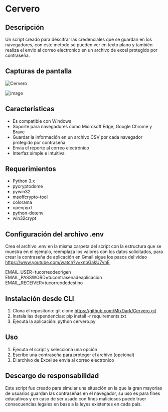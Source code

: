 # Cervero

## Descripción
Un script creado para descifrar las credenciales que se guardan en los navegadores, con este metodo se pueden ver en texto plano y también realiza el envio al correo electronico en un archivo de excel protegido por contraseña.

## Capturas de pantalla
![Cervero](https://github.com/user-attachments/assets/27e12b76-d5de-45db-b6c3-ab72e405505e)

![image](https://github.com/user-attachments/assets/63d03dcf-3571-4218-a7b8-0fad86f89057)


## Características
- Es compatible con Windows
- Soporte para navegadores como Microsoft Edge, Google Chrome y Brave
- Guardar la información en un archivo CSV por cada navegador protegido por contraseña
- Envia el reporte al correo electrónico
- Interfaz simple e intuitiva


## Requerimientos
- Python 3.x 
- pycryptodome
- pywin32
- msoffcrypto-tool
- colorama
- openpyxl
- python-dotenv
- win32crypt

## Configuración del archivo .env
Crea el archivo .env en la misma carpeta del script con la estructura que se muestra en el ejemplo, reemplaza los valores con los datos solicitados, para crear la contraseña de aplicación en Gmail sigue los pasos del video https://www.youtube.com/watch?v=xnbGakU7vhE

EMAIL_USER=tucorreodeorigen
EMAIL_PASSWORD=tucontrasenadeaplicacion
EMAIL_RECEIVER=tucorreodedestino

## Instalación desde CLI
1. Clona el repositorio: 
git clone https://github.com/MixDark/Cervero.git
2. Instala las dependencias:
pip install -r requirements.txt
3. Ejecuta la aplicación:
python cervero.py

## Uso
1. Ejecuta el script y selecciona una opción 
2. Escribe una contraseña para proteger el archivo (opcional)
3. El archivo de Excel se envia al correo electronico

## Descargo de responsabilidad
Este script fue creado para simular una situación en la que la gran mayorias de usuarios guardan las contraseñas en el navegador, su uso es para fines educativos y en caso de ser usado con fines maliciosos puede traer consecuencias legales en base a la leyes existentes en cada país.
